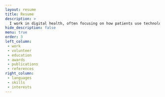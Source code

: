 ```yaml
---
layout: resume
title: Resume
description: >
  I work in digital health, often focusing on how patients use technology to interact with their care. I have experience across the provider, government, and vendor spaces. I'm passionate about patient education and using new technology to extend capabilities.
hide_description: false
menu: true
order: 3
left_column:
 - work
 - volunteer
 - education
 - awards
 - publications
 - references
right_column:
 - languages
 - skills
 - interests
---
```

